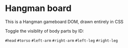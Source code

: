 # Hangman board

This is a Hangman gameboard DOM, drawn entirely in CSS

Toggle the visiblity of body parts by ID:

`#head`
`#torso`
`#left-arm`
`#right-arm`
`#left-leg`
`#right-leg`
